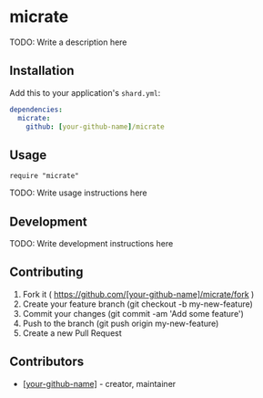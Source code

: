 # micrate

TODO: Write a description here

## Installation


Add this to your application's `shard.yml`:

```yaml
dependencies:
  micrate:
    github: [your-github-name]/micrate
```


## Usage


```crystal
require "micrate"
```


TODO: Write usage instructions here

## Development

TODO: Write development instructions here

## Contributing

1. Fork it ( https://github.com/[your-github-name]/micrate/fork )
2. Create your feature branch (git checkout -b my-new-feature)
3. Commit your changes (git commit -am 'Add some feature')
4. Push to the branch (git push origin my-new-feature)
5. Create a new Pull Request

## Contributors

- [[your-github-name]](https://github.com/[your-github-name])  - creator, maintainer
